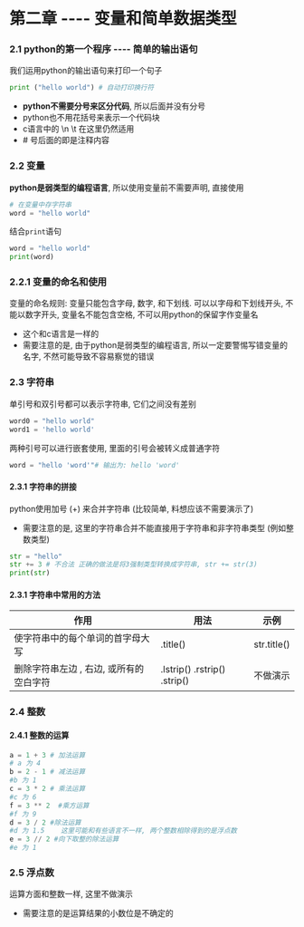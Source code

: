 # 第二章 ---- 变量和简单数据类型

### 2.1 python的第一个程序 ---- 简单的输出语句

我们运用python的输出语句来打印一个句子

```python
print ("hello world") # 自动打印换行符
```

* **python不需要分号来区分代码**, 所以后面并没有分号
* python也不用花括号来表示一个代码块
* c语言中的 \n   \t   在这里仍然适用
* \# 号后面的即是注释内容



### 2.2 变量

**python是弱类型的编程语言**, 所以使用变量前不需要声明, 直接使用

```python
# 在变量中存字符串
word = "hello world"
```

结合`print`语句

```python
word = "hello world"
print(word)
```



### 2.2.1 变量的命名和使用

变量的命名规则: 变量只能包含字母, 数字, 和下划线. 可以以字母和下划线开头, 不能以数字开头, 变量名不能包含空格, 不可以用python的保留字作变量名

* 这个和c语言是一样的
* 需要注意的是, 由于python是弱类型的编程语言, 所以一定要警惕写错变量的名字, 不然可能导致不容易察觉的错误



### 2.3 字符串

单引号和双引号都可以表示字符串, 它们之间没有差别

```python
word0 = "hello world"
word1 = 'hello world'
```

两种引号可以进行嵌套使用, 里面的引号会被转义成普通字符

```python
word = "hello 'word'"# 输出为: hello 'word'
```

#### 2.3.1 字符串的拼接

python使用加号 (+) 来合并字符串 (比较简单, 料想应该不需要演示了)

* 需要注意的是, 这里的字符串合并不能直接用于字符串和非字符串类型 (例如整数类型)

```python
str = "hello"
str += 3 # 不合法 正确的做法是将3强制类型转换成字符串, str += str(3)
print(str)
```

#### 2.3.1 字符串中常用的方法

| 作用                                    | 用法                             | 示例        |
| --------------------------------------- | -------------------------------- | ----------- |
| 使字符串中的每个单词的首字母大写        | .title()                         | str.title() |
| 删除字符串左边 , 右边, 或所有的空白字符 | .lstrip()   .rstrip()   .strip() | 不做演示    |

[^1]: 需要注意, 此方法是作用在调用者的拷贝上, 不会改变原字符串, 要想改变原字符串需要进行写回操作`str = str.strip()`

### 2.4 整数

#### 2.4.1 整数的运算

```python
a = 1 + 3 # 加法运算
# a 为 4
b = 2 - 1 # 减法运算
#b 为 1
c = 3 * 2 # 乘法运算
#c 为 6
f = 3 ** 2  #乘方运算
#f 为 9
d = 3 / 2 #除法运算
#d 为 1.5    这里可能和有些语言不一样, 两个整数相除得到的是浮点数
e = 3 // 2 #向下取整的除法运算
#e 为 1
```

### 2.5 浮点数

运算方面和整数一样, 这里不做演示

* 需要注意的是运算结果的小数位是不确定的



